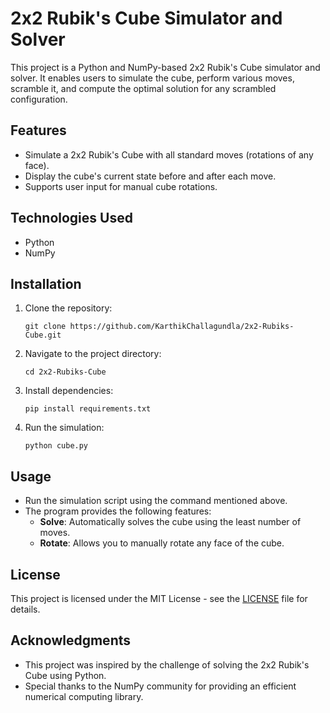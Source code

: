 # 2x2 Rubik's Cube Simulator and Solver

This project is a Python and NumPy-based 2x2 Rubik's Cube simulator and solver. It enables users to simulate the cube, perform various moves, scramble it, and compute the optimal solution for any scrambled configuration.

## Features

- Simulate a 2x2 Rubik's Cube with all standard moves (rotations of any face).
- Display the cube's current state before and after each move.
- Supports user input for manual cube rotations.

## Technologies Used

- Python
- NumPy

## Installation

1. Clone the repository:

    ```
    git clone https://github.com/KarthikChallagundla/2x2-Rubiks-Cube.git
    ```

2. Navigate to the project directory:

    ```
    cd 2x2-Rubiks-Cube
    ```

3. Install dependencies:

    ```
    pip install requirements.txt
    ```

4. Run the simulation:

    ```
    python cube.py
    ```

## Usage

- Run the simulation script using the command mentioned above.
- The program provides the following features:
  - **Solve**: Automatically solves the cube using the least number of moves.
  - **Rotate**: Allows you to manually rotate any face of the cube.

## License

This project is licensed under the MIT License - see the [LICENSE](LICENSE) file for details.

## Acknowledgments

- This project was inspired by the challenge of solving the 2x2 Rubik's Cube using Python.
- Special thanks to the NumPy community for providing an efficient numerical computing library.
